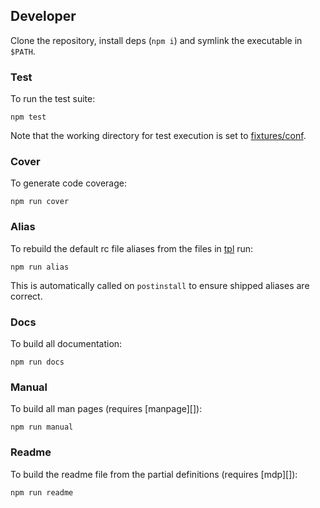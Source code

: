 ## Developer

Clone the repository, install deps (`npm i`) and symlink the executable in 
`$PATH`.

### Test

To run the test suite:

```
npm test
```

Note that the working directory for test execution is set to 
[fixtures/conf](/test/fixtures/conf).

### Cover

To generate code coverage:

```
npm run cover
```

### Alias

To rebuild the default rc file aliases from the files in [tpl](/conf/tpl) run:

```
npm run alias
```

This is automatically called on `postinstall` to ensure shipped aliases are 
correct.

### Docs

To build all documentation:

```
npm run docs
```

### Manual

To build all man pages (requires [manpage][]):

```
npm run manual
```

### Readme

To build the readme file from the partial definitions (requires [mdp][]):

```
npm run readme
```

